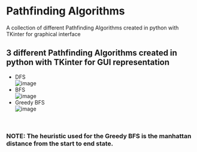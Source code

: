 # Pathfinding Algorithms
A collection of different Pathfinding Algorithms created in python with TKinter for graphical interface
## 3 different Pathfinding Algorithms created in python with TKinter for GUI representation
- DFS <br>
![image](https://user-images.githubusercontent.com/91467425/235711064-b7b11264-9d02-49eb-bebc-7c5330349920.png)
- BFS <br>
![image](https://user-images.githubusercontent.com/91467425/235710616-bc0784f0-a40a-44e7-b055-59c33b97c68c.png) 
- Greedy BFS <br>
![image](https://user-images.githubusercontent.com/91467425/235711218-65785166-c4e0-4200-a9c0-309eabad6810.png)
<br>

### NOTE: The heuristic used for the Greedy BFS is the manhattan distance from the start to end state.

